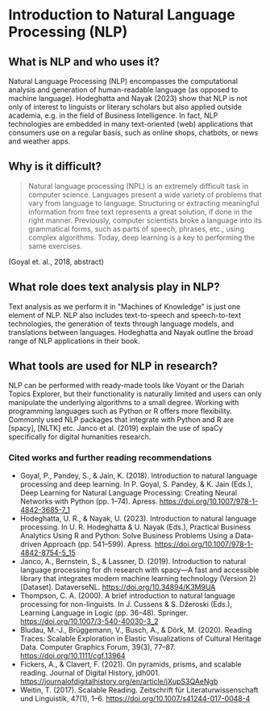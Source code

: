 # Introduction to Natural Language Processing (NLP)

## What is NLP and who uses it?

Natural Language Processing (NLP) encompasses the computational analysis and generation of human-readable language (as opposed to machine language).
Hodeghatta and Nayak (2023) show that NLP is not only of interest to linguists or literary scholars but also applied outside academia, e.g. in the field of Business Intelligence.
In fact, NLP technologies are embedded in many text-oriented (web) applications that consumers use on a regular basis, such as online shops, chatbots, or news and weather apps.

## Why is it difficult?

<blockquote>Natural language processing (NPL) is an extremely difficult task in computer science. Languages present a wide variety of problems that vary from language to language. Structuring or extracting meaningful information from free text represents a great solution, if done in the right manner. Previously, computer scientists broke a language into its grammatical forms, such as parts of speech, phrases, etc., using complex algorithms.
Today, deep learning is a key to performing the same exercises.</blockquote> (Goyal et. al., 2018, abstract)

## What role does text analysis play in NLP?

Text analysis as we perform it in "Machines of Knowledge" is just one element of NLP. NLP also includes text-to-speech and speech-to-text technologies, the generation of texts through language models, and translations between languages.
Hodeghatta and Nayak outline the broad range of NLP applications in their book.

## What tools are used for NLP in research?

NLP can be performed with ready-made tools like Voyant or the Dariah Topics Explorer, but their functionality is naturally limited and users can only manipulate the underlying algorithms to a small degree.
Working with programming languages such as Python or R offers more flexibility. Commonly used NLP packages that integrate with Python and R are [spacy], [NLTK] etc.
Janco et al. (2019) explain the use of spaCy specifically for digital humanities research.

### Cited works and further reading recommendations

- Goyal, P., Pandey, S., & Jain, K. (2018). Introduction to natural language processing and deep learning.
In P. Goyal, S. Pandey, & K. Jain (Eds.), Deep Learning for Natural Language Processing: Creating Neural Networks with Python (pp. 1–74). Apress. https://doi.org/10.1007/978-1-4842-3685-7_1
- Hodeghatta, U. R., & Nayak, U. (2023). Introduction to natural language processing. In U. R. Hodeghatta & U. Nayak (Eds.), Practical Business Analytics Using R and Python: Solve Business Problems Using a Data-driven Approach (pp. 541–599). Apress. https://doi.org/10.1007/978-1-4842-8754-5_15
- Janco, A., Bernstein, S., & Lassner, D. (2019). Introduction to natural language processing for dh research with spacy—A fast and accessible library that integrates modern machine learning technology (Version 2) [Dataset]. DataverseNL. https://doi.org/10.34894/K3M9UA
- Thompson, C. A. (2000). A brief introduction to natural language processing for non-linguists. In J. Cussens & S. Džeroski (Eds.), Learning Language in Logic (pp. 36–48). 
Springer. https://doi.org/10.1007/3-540-40030-3_2
- Bludau, M.-J., Brüggemann, V., Busch, A., & Dörk, M. (2020). Reading Traces: Scalable Exploration in Elastic Visualizations of Cultural Heritage Data. Computer Graphics Forum, 39(3), 77–87. https://doi.org/10.1111/cgf.13964
- Fickers, A., & Clavert, F. (2021). On pyramids, prisms, and scalable reading. Journal of Digital History, jdh001. https://journalofdigitalhistory.org/en/article/jXupS3QAeNgb
- Weitin, T. (2017). Scalable Reading. Zeitschrift für Literaturwissenschaft und Linguistik, 47(1), 1–6. https://doi.org/10.1007/s41244-017-0048-4

